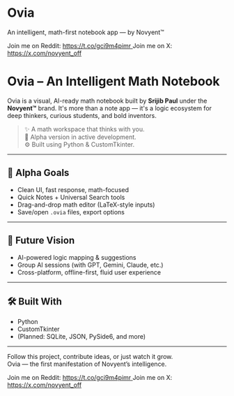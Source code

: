 # Ovia
An intelligent, math-first notebook app — by Novyent™

Join me on Reddit: [https://t.co/gci9m4pimr ](https://www.reddit.com/r/Novyent/)
Join me on X: https://x.com/novyent_off

# Ovia – An Intelligent Math Notebook

Ovia is a visual, AI-ready math notebook built by **Srijib Paul** under the **Novyent™** brand. It's more than a note app — it's a logic ecosystem for deep thinkers, curious students, and bold inventors.

> ✨ A math workspace that thinks with you.  
> 🧠 Alpha version in active development.  
> ⚙️ Built using Python & CustomTkinter.

---

## 🌱 Alpha Goals
- Clean UI, fast response, math-focused
- Quick Notes + Universal Search tools
- Drag-and-drop math editor (LaTeX-style inputs)
- Save/open `.ovia` files, export options

---

## 🧠 Future Vision
- AI-powered logic mapping & suggestions
- Group AI sessions (with GPT, Gemini, Claude, etc.)
- Cross-platform, offline-first, fluid user experience

---

## 🛠️ Built With
- Python
- CustomTkinter
- (Planned: SQLite, JSON, PySide6, and more)

---

Follow this project, contribute ideas, or just watch it grow.  
Ovia — the first manifestation of Novyent’s intelligence.

Join me on Reddit: [https://t.co/gci9m4pimr ](https://www.reddit.com/r/Novyent/)
Join me on X: https://x.com/novyent_off
